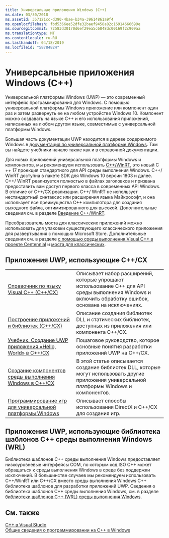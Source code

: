 ```yaml
---
title: Универсальные приложения Windows (C++)
ms.date: 03/30/2018
ms.assetid: 357121cc-d390-4bae-b34a-39614861a9f4
ms.openlocfilehash: fbd5366ee52dfe32baef9458a82c16914666699e
ms.sourcegitcommit: 72583d30170d6ef29ea5c6848dc00169f2c909aa
ms.translationtype: MT
ms.contentlocale: ru-RU
ms.lasthandoff: 04/18/2019
ms.locfileid: "58784824"
---
```

# <a name="universal-windows-apps-c"></a>Универсальные приложения Windows (C++)

Универсальной платформы Windows (UWP) — это современный интерфейс программирования для Windows. С помощью универсальной платформы Windows приложение или компонент один раз и затем развернуть ее на любом устройстве Windows 10. Компонент можно создавать на языке C++ и его использования приложений, написанных на любом другом языке, совместимые с универсальной платформы Windows.

Большая часть документации UWP находится в дереве содержимого Windows в [документация по универсальной платформе Windows](/windows/uwp/). Там вы найдете учебники начало также как и в справочной документации. 

Для новых приложений универсальной платформы Windows и компонентов, мы рекомендуем использовать [ C++/WinRT](/windows/uwp/cpp-and-winrt-apis/), это новый C ++ 17 проекция стандартного для API среды выполнения Windows. C++/ WinRT доступна в пакете SDK для Windows 10 версии 1803 и далее. C++/ WinRT реализуется полностью в файлах заголовков и призвана предоставить вам доступ первого класса в современных API Windows. В отличие от C++/CX реализации. C++/ WinRT не использует нестандартный синтаксис или расширения языка Майкрософт, и она использует все преимущества C++ компилятора для создания выходного файла, оптимизированного для высокой. Дополнительные сведения см. в разделе [Введение C++/WinRT](/windows/uwp/cpp-and-winrt-apis/intro-to-using-cpp-with-winrt).

Преобразователь моста для классических приложений можно использовать для упаковки существующего классического приложения для развертывания с помощью Microsoft Store. Дополнительные сведения см. в разделе [с помощью среды выполнения Visual C++ в проекте Centennial](https://blogs.msdn.microsoft.com/vcblog/2016/07/07/using-visual-c-runtime-in-centennial-project) и [моста для классических](/windows/uwp/porting/desktop-to-uwp-root).

## <a name="uwp-apps-that-use-ccx"></a>Приложения UWP, использующие C++/CX

|||
|-|-|
|[Справочник по языку Visual C++ (C++/CX)](visual-c-language-reference-c-cx.md)|Описывает набор расширений, которые упрощают использование C++ для API среды выполнения Windows и включить обработку ошибок, основана на исключениях.|
|[Построение приложений и библиотек (C++/CX)](building-apps-and-libraries-c-cx.md)|Описание создания библиотек DLL и статических библиотек, доступных из приложения или компонента C++/CX.|
|[Учебник. Создание UWP приложения «Hello, World» в C++/CX](/windows/uwp/get-started/create-a-basic-windows-10-app-in-cpp)|Пошаговое руководство, которое основные понятия разработки приложений UWP на C++/CX. |
|[Создание компонентов среды выполнения Windows в C++/CX](/windows/uwp/winrt-components/creating-windows-runtime-components-in-cpp)|В этой статье описывается создание библиотек DLL, которые могут использовать другие приложения универсальной платформы Windows и компонентов.|
|[Программирование игр для универсальной платформы Windows](/windows/uwp/gaming/)|Описывает способы использования DirectX и C++/CX для создания игр.|

## <a name="uwp-apps-that-use-the-windows-runtime-c-template-library-wrl"></a>Приложения UWP, использующие библиотека шаблонов C++ среды выполнения Windows (WRL)

Библиотека шаблонов C++ среды выполнения Windows предоставляет низкоуровневые интерфейсы COM, по которым код ISO C++ может обращаться к среды выполнения Windows в среде без поддержки исключений. В большинстве случаев мы рекомендуем использовать C++/WinRT или C++/CX вместо среды выполнения Windows C++ библиотека шаблонов для разработки приложений UWP. Сведения о библиотека шаблонов C++ среды выполнения Windows, см. в разделе [библиотеки шаблонов C++ (WRL) среды выполнения Windows](wrl/windows-runtime-cpp-template-library-wrl.md).

## <a name="see-also"></a>См. также

[C++ в Visual Studio](../overview/visual-cpp-in-visual-studio.md)<br/>
[Общие сведения о программировании на C++ в Windows](../windows/overview-of-windows-programming-in-cpp.md)<br/>